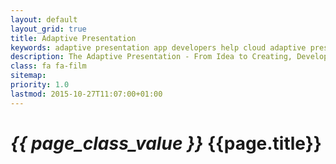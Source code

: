 ```yaml
---
layout: default
layout_grid: true
title: Adaptive Presentation
keywords: adaptive presentation app developers help cloud adaptive presentation adaptive cloud
description: The Adaptive Presentation - From Idea to Creating, Developing, Building & Distributing Apps As-A-Service. Where we come from and where we are going!
class: fa fa-film
sitemap:
priority: 1.0
lastmod: 2015-10-27T11:07:00+01:00
---
```


<h1><i class="{{ page.class }}" style="width: 55px;">{{ page_class_value }}</i> {{page.title}}</h1>